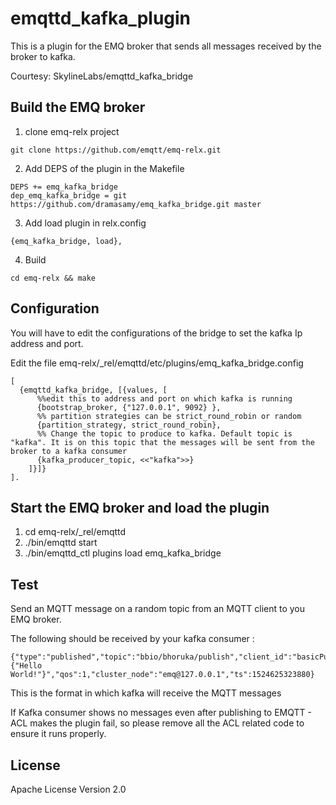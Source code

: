 emqttd_kafka_plugin
===================

This is a plugin for the EMQ broker that sends all messages received by the broker to kafka.

Courtesy: SkylineLabs/emqttd_kafka_bridge

Build the EMQ broker
-------------------

1. clone emq-relx project
```	
git clone https://github.com/emqtt/emq-relx.git
```
2. Add DEPS of the plugin in the Makefile
```
DEPS += emq_kafka_bridge
dep_emq_kafka_bridge = git https://github.com/dramasamy/emq_kafka_bridge.git master
```
3. Add load plugin in relx.config
```
{emq_kafka_bridge, load},
 ```
4. Build
```
cd emq-relx && make
```  
Configuration
----------------------
You will have to edit the configurations of the bridge to set the kafka Ip address and port.

Edit the file emq-relx/_rel/emqttd/etc/plugins/emq_kafka_bridge.config
```
[
  {emqttd_kafka_bridge, [{values, [
	  %%edit this to address and port on which kafka is running
      {bootstrap_broker, {"127.0.0.1", 9092} },
	  %% partition strategies can be strict_round_robin or random
      {partition_strategy, strict_round_robin},
      %% Change the topic to produce to kafka. Default topic is "kafka". It is on this topic that the messages will be sent from the broker to a kafka consumer
	  {kafka_producer_topic, <<"kafka">>}
    ]}]}
].
```

Start the EMQ broker and load the plugin 
-----------------
1) cd emq-relx/_rel/emqttd
2) ./bin/emqttd start
3) ./bin/emqttd_ctl plugins load emq_kafka_bridge

Test
-----------------
Send an MQTT message on a random topic from an MQTT client to you EMQ broker.

The following should be received by your kafka consumer :
```	
{"type":"published","topic":"bbio/bhoruka/publish","client_id":"basicPubSub","username":"test","payload":"{"Hello World!"}","qos":1,"cluster_node":"emq@127.0.0.1","ts":1524625323880}
```	
This is the format in which kafka will receive the MQTT messages

If Kafka consumer shows no messages even after publishing to EMQTT - ACL makes the plugin fail, so please remove all the ACL related code to ensure it runs properly. 
  
License
-------

Apache License Version 2.0


